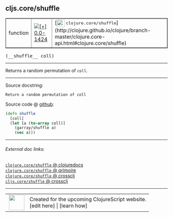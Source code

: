 ## cljs.core/shuffle



 <table border="1">
<tr>
<td>function</td>
<td><a href="https://github.com/cljsinfo/cljs-api-docs/tree/0.0-1424"><img valign="middle" alt="[+] 0.0-1424" title="Added in 0.0-1424" src="https://img.shields.io/badge/+-0.0--1424-lightgrey.svg"></a> </td>
<td>
[<img height="24px" valign="middle" src="http://i.imgur.com/1GjPKvB.png"> <samp>clojure.core/shuffle</samp>](http://clojure.github.io/clojure/branch-master/clojure.core-api.html#clojure.core/shuffle)
</td>
</tr>
</table>


 <samp>
(__shuffle__ coll)<br>
</samp>

---

Returns a random permutation of `coll`.



---




Source docstring:

```
Return a random permutation of coll
```


Source code @ [github](https://github.com/clojure/clojurescript/blob/r2030/src/cljs/cljs/core.cljs#L1336-L1341):

```clj
(defn shuffle
  [coll]
  (let [a (to-array coll)]
    (garray/shuffle a)
    (vec a)))
```

<!--
Repo - tag - source tree - lines:

 <pre>
clojurescript @ r2030
└── src
    └── cljs
        └── cljs
            └── <ins>[core.cljs:1336-1341](https://github.com/clojure/clojurescript/blob/r2030/src/cljs/cljs/core.cljs#L1336-L1341)</ins>
</pre>

-->

---



###### External doc links:

[`clojure.core/shuffle` @ clojuredocs](http://clojuredocs.org/clojure.core/shuffle)<br>
[`clojure.core/shuffle` @ grimoire](http://conj.io/store/v1/org.clojure/clojure/1.7.0-beta3/clj/clojure.core/shuffle/)<br>
[`clojure.core/shuffle` @ crossclj](http://crossclj.info/fun/clojure.core/shuffle.html)<br>
[`cljs.core/shuffle` @ crossclj](http://crossclj.info/fun/cljs.core.cljs/shuffle.html)<br>

---

 <table>
<tr><td>
<img valign="middle" align="right" width="48px" src="http://i.imgur.com/Hi20huC.png">
</td><td>
Created for the upcoming ClojureScript website.<br>
[edit here] | [learn how]
</td></tr></table>

[edit here]:https://github.com/cljsinfo/cljs-api-docs/blob/master/cljsdoc/cljs.core/shuffle.cljsdoc
[learn how]:https://github.com/cljsinfo/cljs-api-docs/wiki/cljsdoc-files

<!--

This information was too distracting to show to readers, but I'll leave it
commented here since it is helpful to:

- pretty-print the data used to generate this document
- and show how to retrieve that data



The API data for this symbol:

```clj
{:description "Returns a random permutation of `coll`.",
 :ns "cljs.core",
 :name "shuffle",
 :signature ["[coll]"],
 :history [["+" "0.0-1424"]],
 :type "function",
 :full-name-encode "cljs.core/shuffle",
 :source {:code "(defn shuffle\n  [coll]\n  (let [a (to-array coll)]\n    (garray/shuffle a)\n    (vec a)))",
          :title "Source code",
          :repo "clojurescript",
          :tag "r2030",
          :filename "src/cljs/cljs/core.cljs",
          :lines [1336 1341]},
 :full-name "cljs.core/shuffle",
 :clj-symbol "clojure.core/shuffle",
 :docstring "Return a random permutation of coll"}

```

Retrieve the API data for this symbol:

```clj
;; from Clojure REPL
(require '[clojure.edn :as edn])
(-> (slurp "https://raw.githubusercontent.com/cljsinfo/cljs-api-docs/catalog/cljs-api.edn")
    (edn/read-string)
    (get-in [:symbols "cljs.core/shuffle"]))
```

-->
